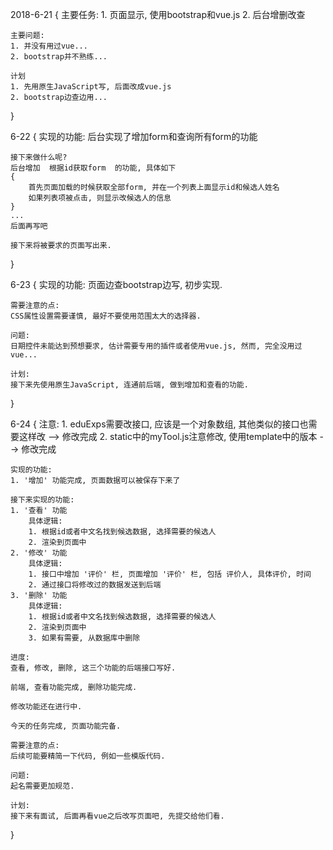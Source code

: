 2018-6-21
{
    主要任务:
    1. 页面显示, 使用bootstrap和vue.js
    2. 后台增删改查

    主要问题:
    1. 并没有用过vue...
    2. bootstrap并不熟练...

    计划
    1. 先用原生JavaScript写, 后面改成vue.js
    2. bootstrap边查边用...
}

6-22
{
    实现的功能:
    后台实现了增加form和查询所有form的功能

    接下来做什么呢?
    后台增加  根据id获取form  的功能, 具体如下
    {
        首先页面加载的时候获取全部form, 并在一个列表上面显示id和候选人姓名
        如果列表项被点击, 则显示改候选人的信息
    }
    ...
    后面再写吧

    接下来将被要求的页面写出来.
}

6-23
{
    实现的功能:
    页面边查bootstrap边写, 初步实现.

    需要注意的点:
    CSS属性设置需要谨慎, 最好不要使用范围太大的选择器.

    问题:
    日期控件未能达到预想要求, 估计需要专用的插件或者使用vue.js, 然而, 完全没用过vue...

    计划:
    接下来先使用原生JavaScript, 连通前后端, 做到增加和查看的功能.
}

6-24
{
    注意:
    1. eduExps需要改接口, 应该是一个对象数组, 其他类似的接口也需要这样改 --> 修改完成
    2. static中的myTool.js注意修改, 使用template中的版本 --> 修改完成

    实现的功能:
    1. '增加' 功能完成, 页面数据可以被保存下来了

    接下来实现的功能:
    1. '查看' 功能
        具体逻辑:
        1. 根据id或者中文名找到候选数据, 选择需要的候选人
        2. 渲染到页面中
    2. '修改' 功能
        具体逻辑:
        1. 接口中增加 '评价' 栏, 页面增加 '评价' 栏, 包括 评价人, 具体评价, 时间
        2. 通过接口将修改过的数据发送到后端
    3. '删除' 功能
        具体逻辑:
        1. 根据id或者中文名找到候选数据, 选择需要的候选人
        2. 渲染到页面中
        3. 如果有需要, 从数据库中删除

    进度:
    查看, 修改, 删除, 这三个功能的后端接口写好.

    前端, 查看功能完成, 删除功能完成.

    修改功能还在进行中.

    今天的任务完成, 页面功能完备.

    需要注意的点:
    后续可能要精简一下代码, 例如一些模版代码.

    问题:
    起名需要更加规范.

    计划:
    接下来有面试, 后面再看vue之后改写页面吧, 先提交给他们看.
}
